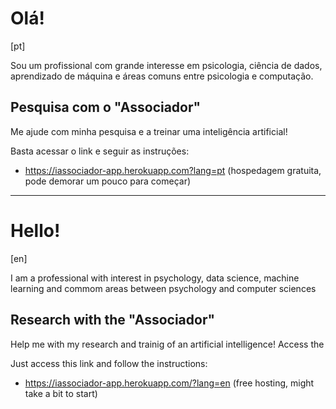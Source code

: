
# Olá! 
[pt]
 
Sou um profissional com grande interesse em psicologia, ciência de dados, aprendizado de máquina e áreas comuns entre psicologia e computação.

## Pesquisa com o "Associador"
Me ajude com minha pesquisa e a treinar uma inteligência artificial! 

Basta acessar o link e seguir as instruções:
- https://iassociador-app.herokuapp.com?lang=pt (hospedagem gratuita, pode demorar um pouco para começar)

___

# Hello!
[en]

I am a professional with interest in psychology, data science, machine learning and commom areas between psychology and computer sciences

##  Research with the "Associador"
Help me with my research and trainig of an artificial intelligence!
Access the

Just access this link and follow the instructions:
- https://iassociador-app.herokuapp.com/?lang=en (free hosting, might take a bit to start)

